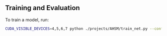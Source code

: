 
## Training and Evaluation

To train a model, run:
```bash
CUDA_VISIBLE_DEVICES=4,5,6,7 python ./projects/AHSM/train_net.py --config-file ./projects/AHSM/configs/Market1501/ACTIVE_R50.yml
```